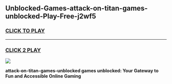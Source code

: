 
## Unblocked-Games-attack-on-titan-games-unblocked-Play-Free-j2wf5
<h3>
<a href="https://premium76.site?title=attack-on-titan-games-unblocked&ref=21A">CLICK TO PLAY</a></h3>
<hr>

<h3>
<a href="https://premium76.site?title=attack-on-titan-games-unblocked&ref=21A">CLICK 2 PLAY</a>
  
</h3>

<a href="https://premium76.site?title=attack-on-titan-games-unblocked&ref=21A"><img src="https://clearcache.store/games.png"></a>


**attack-on-titan-games-unblocked games unblocked: Your Gateway to Fun and Accessible Online Gaming**
